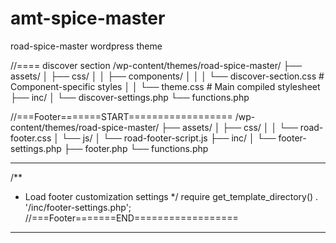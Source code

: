 # amt-spice-master
road-spice-master wordpress theme

//==== discover section
/wp-content/themes/road-spice-master/
├── assets/
│   ├── css/
│   │   ├── components/
│   │   │   └── discover-section.css  # Component-specific styles
│   │   └── theme.css                 # Main compiled stylesheet
├── inc/
│   └── discover-settings.php
└── functions.php


//===Footer=======START==================
/wp-content/themes/road-spice-master/
├── assets/
│   ├── css/
│   │   └── road-footer.css
│   └── js/
│       └── road-footer-script.js
├── inc/
│   └── footer-settings.php
├── footer.php
└── functions.php

---------------------------------------
/**
 * Load footer customization settings
 */
require get_template_directory() . '/inc/footer-settings.php';
//===Footer=======END==================
----------------------------------------


